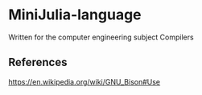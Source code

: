 # MiniJulia-language
Written for the computer engineering subject Compilers



## References

https://en.wikipedia.org/wiki/GNU_Bison#Use